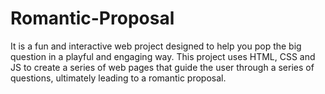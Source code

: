 # Romantic-Proposal
It is a fun and interactive web project designed to help you pop the big question in a playful and engaging way. This project uses HTML, CSS and JS to create a series of web pages that guide the user through a series of questions, ultimately leading to a romantic proposal.
